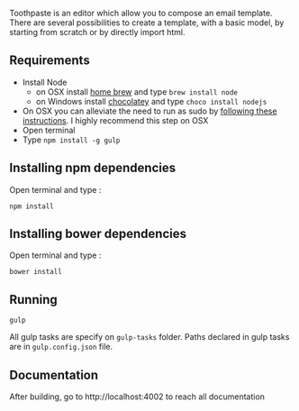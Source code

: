 Toothpaste is an editor which allow you to compose an email template. There are several possibilities to create a template, with a basic model, by starting from scratch or by directly import html.

## Requirements
- Install Node
    - on OSX install [home brew](http://brew.sh/) and type ```brew install node```
    - on Windows install [chocolatey](https://chocolatey.org/) and type ```choco install nodejs```
- On OSX you can alleviate the need to run as sudo by [following these instructions](https://github.com/sindresorhus/guides/blob/master/npm-global-without-sudo.md). I highly recommend this step on OSX
- Open terminal
- Type ```npm install -g gulp```

## Installing npm dependencies
Open terminal and type :

    npm install

## Installing bower dependencies
Open terminal and type :

    bower install

## Running
    gulp

All gulp tasks are specify on ```gulp-tasks``` folder. Paths declared in gulp tasks are in ```gulp.config.json``` file.

## Documentation

After building, go to http://localhost:4002 to reach all documentation
